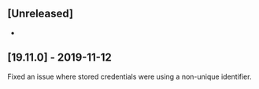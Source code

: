 ## [Unreleased]
-


## [19.11.0] - 2019-11-12
Fixed an issue where stored credentials were using a non-unique identifier.